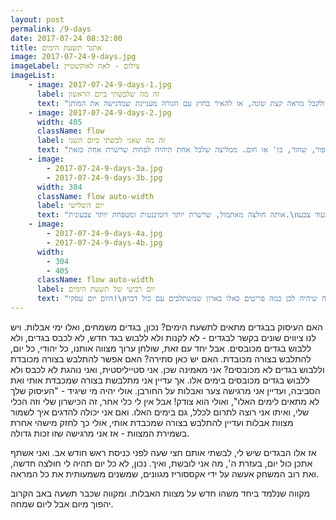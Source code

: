 ```yaml
---
layout: post
permalink: /9-days
date: 2017-07-24 08:32:00
title: אתגר תשעת הימים
image: 2017-07-24-9-days.jpg
imageLabel: צילום - לאה לאוקשטיין
imageList:
    - image: 2017-07-24-9-days-1.jpg
      label: זה מה שלבשתי ביום הראשון
      text: "טיפ קטן, שמאפשר גיוון נוסף עם אותם הבגדים: אם יש לך טוניקה, אז אפשר לפעמים גם להכניס אותה בתוך החצאית ולקבל מראה קצת שונה, או להאיר בחוץ עם חגורה מעניינת שמדגישה את המותן."
    - image: 2017-07-24-9-days-2.jpg
      width: 405
      className: flow
      label: זה מה שאני לבשתי ביום השני
      text: "אם הלבוש מאוד צבעוני, אקססוריז ניטרלי יהיה מאוד שימושי - מעץ, מעור, משהו אפור, שחור, בז' או חום. ממליצה שלכל אחת תיהיה לפחות שרשרת אחת כזאת."
    - image:
        - 2017-07-24-9-days-3a.jpg
        - 2017-07-24-9-days-3b.jpg
      width: 304
      className: flow auto-width
      label: יום השלישי
      text: "אותה חולצה מאתמול, שרשרת יותר דומיננטית ומטפחת יותר צבעונית.\nהשתמשתי ב3 צבעים - ורוד, ירוק בשרשרת וכחול. הנעליים לבנות - זה צבע ניטראלי, לכן אני לא סופרת אותו כעוד צבע."
    - image:
        - 2017-07-24-9-days-4a.jpg
        - 2017-07-24-9-days-4b.jpg
      width:
        - 304
        - 405
      className: flow auto-width
      label: יום רביעי של תשעת הימים
      text: "היום יום עסקי!\nחולצה כזאת בצבע כחול כהה היא ניטרלית, וכול צבע אחר יתאים לה! והצבע הזה גם מתאים לכולן! שווה שיהיה לכן כמה פריטים כאלו בארון שמשתלבים עם כול דבר!"
---
```


האם העיסוק בבגדים מתאים לתשעת הימים?
נכון, בגדים משמחים, ואלו ימי אבלות.
ויש לנו ציווים שונים בקשר לבגדים - לא לקנות ולא ללבוש בגד חדש, לא לכבס בגדים, ולא ללבוש בגדים מכובסים.
אבל יחד עם זאת, שולחן ערוך מצווה אותנו, כל יהודי, כל יום, להתלבש בצורה מכובדת.
האם יש כאן סתירה? האם אפשר להתלבש בצורה מכובדת וללבוש בגדים לא מכובסים?
אני מאמינה שכן.
אני סטייליסטית, ואני נוהגת לא לכבס ולא ללבוש בגדים מכובסים בימים אלו. אך עדיין אני מתלבשת בצורה שמכבדת אותי ואת הסביבה, ועדיין אני מרגישה צער ואבלות על החורבן.
אולי יהיה מי שיגיד - "העיסוק שלך לא מתאים לימים האלו", ואולי הוא צודק! אבל אין לי כלי אחר, זה הכישרון שלי וזה הכלי שלי, ואיתו אני רוצה לתרום לכלל, גם בימים האלו. ואם אני יכולה להדגים איך לשמור מצוות אבלות ועדיין להתלבש בצורה שמכבדת אותי, אולי כך לחזק מישהי אחרת בשמירת המצוות - אז אני מרגישה שזו זכות גדולה.

אז אלו הבגדים שיש לי, לבשתי אותם חצי שעה לפני כניסת ראש חודש אב. ואני אשתף אתכן כול יום, בעזרת ה', מה אני לובשת, ואיך. נכון, לא כל יום תהיה לי חולצה חדשה, ואת רוב המשחק אעשה על ידי אקססוריז מגוונים, שמשנים משמעותית את כל המראה.

מקווה שנלמד ביחד משהו חדש על מצוות האבלות.
ומקווה שכבר תשעה באב הקרוב יהפוך מיום אבל ליום שמחה.

